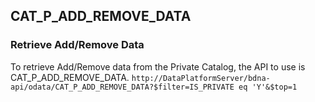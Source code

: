 ## CAT_P_ADD_REMOVE_DATA

### Retrieve Add/Remove Data

To retrieve Add/Remove data from the Private Catalog, the API to use is CAT_P_ADD_REMOVE_DATA.
`http://DataPlatformServer/bdna-api/odata/CAT_P_ADD_REMOVE_DATA?$filter=IS_PRIVATE eq 'Y'&$top=1`
